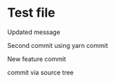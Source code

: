 # Test file

Updated message

Second commit using yarn commit

New feature commit

commit via source tree
